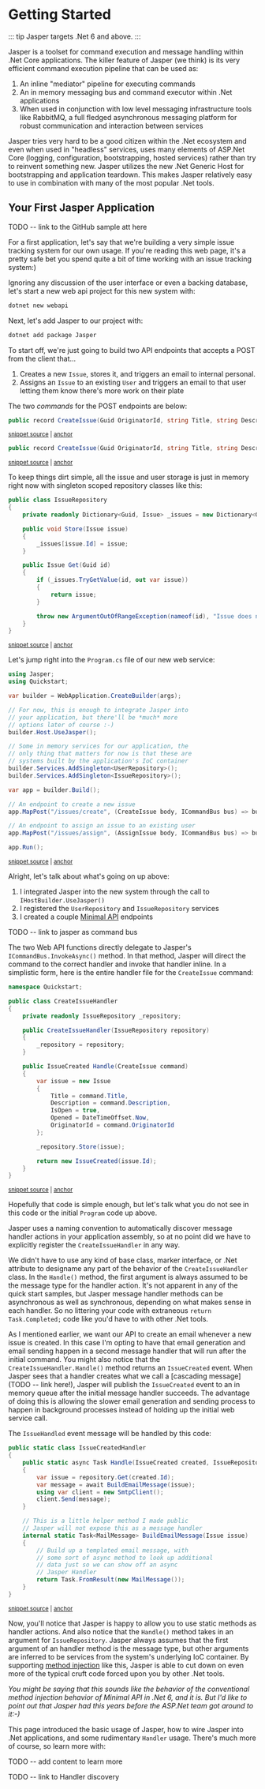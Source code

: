 # Getting Started

::: tip
Jasper targets .Net 6 and above.
:::

Jasper is a toolset for command execution and message handling within .Net Core applications.
The killer feature of Jasper (we think) is its very efficient command execution pipeline that
can be used as:

1. An inline "mediator" pipeline for executing commands
2. An in memory messaging bus and command executor within .Net applications
3. When used in conjunction with low level messaging infrastructure tools like RabbitMQ, a full fledged asynchronous messaging platform for robust communication and interaction between services

Jasper tries very hard to be a good citizen within the .Net ecosystem and even when used in
"headless" services, uses many elements of ASP.Net Core (logging, configuration, bootstrapping, hosted services)
rather than try to reinvent something new. Jasper utilizes the new .Net Generic Host for bootstrapping and application teardown.
This makes Jasper relatively easy to use in combination with many of the most popular .Net tools.

## Your First Jasper Application

TODO -- link to the GitHub sample att here

For a first application, let's say that we're building a very simple issue tracking system for
our own usage. If you're reading this web page, it's a pretty safe bet you spend quite a bit of time
working with an issue tracking system:)

Ignoring any discussion of the user interface or even a backing database, let's
start a new web api project for this new system with:

```bash
dotnet new webapi
```
Next, let's add Jasper to our project with:

```bash
dotnet add package Jasper
```

To start off, we're just going to build two API endpoints that accepts
a POST from the client that...

1. Creates a new `Issue`, stores it, and triggers an email to internal personal.
2. Assigns an `Issue` to an existing `User` and triggers an email to that user letting them know there's more work on their plate

The two *commands* for the POST endpoints are below:

<!-- snippet: sample_Quickstart_commands -->
<a id='snippet-sample_quickstart_commands'></a>
```cs
public record CreateIssue(Guid OriginatorId, string Title, string Description);
```
<sup><a href='https://github.com/JasperFx/alba/blob/master/src/KitchenSink/MartenAndRabbitMessages/CreateIssue.cs#L3-L7' title='Snippet source file'>snippet source</a> | <a href='#snippet-sample_quickstart_commands' title='Start of snippet'>anchor</a></sup>
<a id='snippet-sample_quickstart_commands-1'></a>
```cs
public record CreateIssue(Guid OriginatorId, string Title, string Description);
```
<sup><a href='https://github.com/JasperFx/alba/blob/master/src/Samples/Quickstart/CreateIssue.cs#L3-L7' title='Snippet source file'>snippet source</a> | <a href='#snippet-sample_quickstart_commands-1' title='Start of snippet'>anchor</a></sup>
<!-- endSnippet -->

To keep things dirt simple, all the issue and user storage is just in memory right now
with singleton scoped repository classes like this:

<!-- snippet: sample_Quickstart_IssueRepository -->
<a id='snippet-sample_quickstart_issuerepository'></a>
```cs
public class IssueRepository
{
    private readonly Dictionary<Guid, Issue> _issues = new Dictionary<Guid, Issue>();

    public void Store(Issue issue)
    {
        _issues[issue.Id] = issue;
    }

    public Issue Get(Guid id)
    {
        if (_issues.TryGetValue(id, out var issue))
        {
            return issue;
        }

        throw new ArgumentOutOfRangeException(nameof(id), "Issue does not exist");
    }
}
```
<sup><a href='https://github.com/JasperFx/alba/blob/master/src/Samples/Quickstart/IssueRepository.cs#L3-L25' title='Snippet source file'>snippet source</a> | <a href='#snippet-sample_quickstart_issuerepository' title='Start of snippet'>anchor</a></sup>
<!-- endSnippet -->

Let's jump right into the `Program.cs` file of our new web service:

<!-- snippet: sample_Quickstart_Program -->
<a id='snippet-sample_quickstart_program'></a>
```cs
using Jasper;
using Quickstart;

var builder = WebApplication.CreateBuilder(args);

// For now, this is enough to integrate Jasper into
// your application, but there'll be *much* more
// options later of course :-)
builder.Host.UseJasper();

// Some in memory services for our application, the
// only thing that matters for now is that these are
// systems built by the application's IoC container
builder.Services.AddSingleton<UserRepository>();
builder.Services.AddSingleton<IssueRepository>();

var app = builder.Build();

// An endpoint to create a new issue
app.MapPost("/issues/create", (CreateIssue body, ICommandBus bus) => bus.InvokeAsync(body));

// An endpoint to assign an issue to an existing user
app.MapPost("/issues/assign", (AssignIssue body, ICommandBus bus) => bus.InvokeAsync(body));

app.Run();
```
<sup><a href='https://github.com/JasperFx/alba/blob/master/src/Samples/Quickstart/Program.cs#L1-L30' title='Snippet source file'>snippet source</a> | <a href='#snippet-sample_quickstart_program' title='Start of snippet'>anchor</a></sup>
<!-- endSnippet -->

Alright, let's talk about what's going on up above:

1. I integrated Jasper into the new system through the call to `IHostBuilder.UseJasper()`
2. I registered the `UserRepository` and `IssueRepository` services
3. I created a couple [Minimal API](https://docs.microsoft.com/en-us/aspnet/core/fundamentals/minimal-apis?view=aspnetcore-6.0) endpoints

TODO -- link to jasper as command bus

The two Web API functions directly delegate to Jasper's `ICommandBus.InvokeAsync()` method.
In that method, Jasper will direct the command to the correct handler and invoke that handler
inline. In a simplistic form, here is the entire handler file for the `CreateIssue`
command:

<!-- snippet: sample_Quickstart_CreateIssueHandler -->
<a id='snippet-sample_quickstart_createissuehandler'></a>
```cs
namespace Quickstart;

public class CreateIssueHandler
{
    private readonly IssueRepository _repository;

    public CreateIssueHandler(IssueRepository repository)
    {
        _repository = repository;
    }

    public IssueCreated Handle(CreateIssue command)
    {
        var issue = new Issue
        {
            Title = command.Title,
            Description = command.Description,
            IsOpen = true,
            Opened = DateTimeOffset.Now,
            OriginatorId = command.OriginatorId
        };

        _repository.Store(issue);

        return new IssueCreated(issue.Id);
    }
}
```
<sup><a href='https://github.com/JasperFx/alba/blob/master/src/Samples/Quickstart/CreateIssueHandler.cs#L1-L31' title='Snippet source file'>snippet source</a> | <a href='#snippet-sample_quickstart_createissuehandler' title='Start of snippet'>anchor</a></sup>
<!-- endSnippet -->

Hopefully that code is simple enough, but let's talk what you do not see in this code or
the initial `Program` code up above.

Jasper uses a naming convention to automatically discover message handler actions in your
application assembly, so at no point did we have to explicitly register the
`CreateIssueHandler` in any way.

We didn't have to use any kind of base class, marker interface, or .Net attribute to designame
any part of the behavior of the `CreateIssueHandler` class. In the `Handle()` method, the
first argument is always assumed to be the message type for the handler action. It's not apparent
in any of the quick start samples, but Jasper message handler methods can be asynchronous as
well as synchronous, depending on what makes sense in each handler. So no littering your code
with extraneous `return Task.Completed;` code like you'd have to with other .Net tools.

As I mentioned earlier, we want our API to create an email whenever a new issue is created. In
this case I'm opting to have that email generation and email sending happen in a second
message handler that will run after the initial command. You might also notice that the `CreateIssueHandler.Handle()` method returns an `IssueCreated` event.
When Jasper sees that a handler creates what we call a [cascading message](TODO -- link here!), Jasper will
publish the `IssueCreated` event to an in memory
queue after the initial message handler succeeds. The advantage of doing this is allowing the
slower email generation and sending process to happen in background processes instead of holding up
the initial web service call.

The `IssueHandled` event message will be handled by this code:

<!-- snippet: sample_Quickstart_IssueCreatedHandler -->
<a id='snippet-sample_quickstart_issuecreatedhandler'></a>
```cs
public static class IssueCreatedHandler
{
    public static async Task Handle(IssueCreated created, IssueRepository repository)
    {
        var issue = repository.Get(created.Id);
        var message = await BuildEmailMessage(issue);
        using var client = new SmtpClient();
        client.Send(message);
    }

    // This is a little helper method I made public
    // Jasper will not expose this as a message handler
    internal static Task<MailMessage> BuildEmailMessage(Issue issue)
    {
        // Build up a templated email message, with
        // some sort of async method to look up additional
        // data just so we can show off an async
        // Jasper Handler
        return Task.FromResult(new MailMessage());
    }
}
```
<sup><a href='https://github.com/JasperFx/alba/blob/master/src/Samples/Quickstart/IssueCreatedHandler.cs#L5-L29' title='Snippet source file'>snippet source</a> | <a href='#snippet-sample_quickstart_issuecreatedhandler' title='Start of snippet'>anchor</a></sup>
<!-- endSnippet -->

Now, you'll notice that Jasper is happy to allow you to use static methods as
handler actions. And also notice that the `Handle()` method takes in an argument
for `IssueRepository`. Jasper always assumes that the first argument of an handler
method is the message type, but other arguments are inferred to be services from the
system's underlying IoC container. By supporting [method injection](https://betterprogramming.pub/the-3-types-of-dependency-injection-141b40d2cebc) like this, Jasper
is able to cut down on even more of the typical cruft code forced upon you by other .Net tools.

*You might be saying that this sounds like the behavior of the conventional method injection
behavior of Minimal API in .Net 6, and it is. But I'd like to point out that Jasper had this
years before the ASP.Net team got around to it:-)*

This page introduced the basic usage of Jasper, how to wire Jasper
into .Net applications, and some rudimentary `Handler` usage. There's much more
of course, so learn more with:

TODO -- add content to learn more

TODO -- link to Handler discovery
